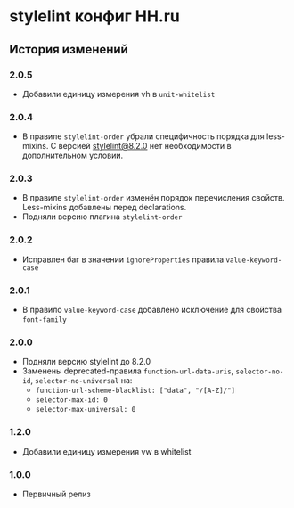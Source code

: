 # stylelint конфиг HH.ru

## История изменений

### 2.0.5

- Добавили единицу измерения vh в `unit-whitelist`

### 2.0.4

- В правиле `stylelint-order` убрали специфичность порядка для less-mixins. С версией stylelint@8.2.0 нет необходимости в дополнительном условии.

### 2.0.3

- В правиле `stylelint-order` изменён порядок перечисления свойств. Less-mixins добавлены перед declarations.
- Подняли версию плагина `stylelint-order`

### 2.0.2

- Исправлен баг в значении `ignoreProperties` правила `value-keyword-case`

### 2.0.1

- В правило `value-keyword-case` добавлено исключение для свойства `font-family`

### 2.0.0
    
- Подняли версию stylelint до 8.2.0
- Заменены deprecated-правила `function-url-data-uris`, `selector-no-id`, `selector-no-universal` на:
    - `function-url-scheme-blacklist: ["data", "/[A-Z]/"]`
    - `selector-max-id: 0`
    - `selector-max-universal: 0`
    
### 1.2.0

- Добавили единицу измерения vw в whitelist

### 1.0.0

- Первичный релиз
